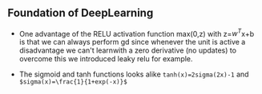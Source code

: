 
## Foundation of DeepLearning
- One advantage of the RELU activation function max(0,z) with z=$w^{T}$x+b is that we can always perform gd since whenever the unit is active a disadvantage we can't learnwith a zero derivative (no updates) to overcome this we introduced leaky relu for example.

- The sigmoid and tanh functions looks alike `tanh(x)=2sigma(2x)-1` and `$sigma(x)=\frac{1}{1+exp(-x)}$`
